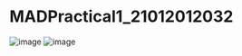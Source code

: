 # MADPractical1_21012012032
![image](https://user-images.githubusercontent.com/111366028/185172714-a8e22681-3d79-487b-aec4-48825dd0a70b.png)
![image](https://user-images.githubusercontent.com/111366028/185175289-df4dd518-48b2-4bbb-b1ce-75b10ff0687d.png)
